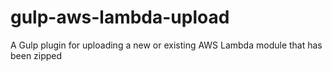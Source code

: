 # gulp-aws-lambda-upload
A Gulp plugin for uploading a new or existing AWS Lambda module that has been zipped
